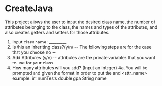 # CreateJava

This project allows the user to input the desired class name, the number of attributes belonging to the class, the names and types of the attributes, and also creates getters and setters for those attributes.

1. Input class name: _________
2. Is this an inheriting class?(y/n) -- The following steps are for the case that you choose no --
3. Add Attributes (y/n) -- attributes are the private variables that you want to use for your class
4. How many attributes will you add? (Input an integer)
   4a. You will be prompted and given the format in order to put the <type> and <attr_name>
   example. int numTests
            double gpa
            String name

